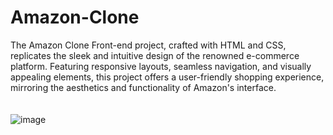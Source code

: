 # Amazon-Clone
The Amazon Clone Front-end project, crafted with HTML and CSS, replicates the sleek and intuitive design of the renowned e-commerce platform. Featuring responsive layouts, seamless navigation, and visually appealing elements, this project offers a user-friendly shopping experience, mirroring the aesthetics and functionality of Amazon's interface.
<br>
<br>
<br>
![image](https://github.com/manishrana7979/Amazon-Clone/assets/72984339/84a131e9-77ef-42ef-82bc-223a8d261bab)

